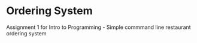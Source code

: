 # Ordering System

Assignment 1 for Intro to Programming - Simple commmand line restaurant ordering system

